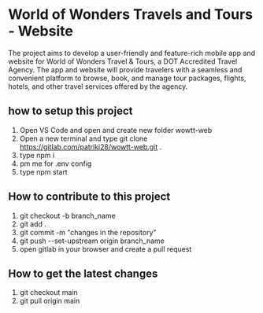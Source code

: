 # World of Wonders Travels and Tours - Website
The project aims to develop a user-friendly and feature-rich mobile app and website for World of Wonders Travel & Tours, a DOT Accredited Travel Agency. The app and website will provide travelers with a seamless and convenient platform to browse, book, and manage tour packages, flights, hotels, and other travel services offered by the agency.
## how to setup this project
1. Open VS Code and open and create new folder wowtt-web
2. Open a new terminal and type git clone https://gitlab.com/patriki28/wowtt-web.git .
3. type npm i
4. pm me for .env config
5. type npm start
## How to contribute to this project
1. git checkout -b branch_name
2. git add .
3. git commit -m "changes in the repository"
4. git push --set-upstream origin branch_name
5. open gitlab in your browser and create a pull request
## How to get the latest changes
1. git checkout main
2. git pull origin main
